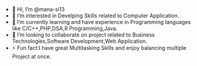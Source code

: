 - 👋 Hi, I’m @mana-si13
- 👀 I’m interested in Develping Skills related to Computer Application.
- 🌱 I’m currently learning and have experience in Programming languages like C/C++,PHP,DSA,R Programming,Java.
- 💞️ I’m looking to collaborate on project related to Business Technologies,Software Development,Web Application.
- ⚡ Fun fact:I have great Multitasking Skills and enjoy balancing multiple Project at once.

<!---
mana-si13/mana-si13 is a ✨ special ✨ repository because its `README.md` (this file) appears on your GitHub profile.
You can click the Preview link to take a look at your changes.
--->
